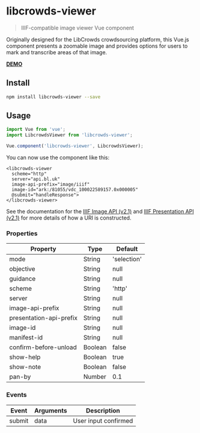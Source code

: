 # libcrowds-viewer

> IIIF-compatible image viewer Vue component

Originally designed for the LibCrowds crowdsourcing platform, this Vue.js
component presents a zoomable image and provides options for users to mark
and transcribe areas of that image.

[**DEMO**](https://libcrowds.github.io/libcrowds-viewer/)

## Install

```bash
npm install libcrowds-viewer --save
```

## Usage

```js
import Vue from 'vue';
import LibcrowdsViewer from 'libcrowds-viewer';

Vue.component('libcrowds-viewer', LibcrowdsViewer);
```

You can now use the component like this:

```vue
<libcrowds-viewer
  scheme="http"
  server="api.bl.uk"
  image-api-prefix="image/iiif"
  image-id="ark:/81055/vdc_100022589157.0x000005"
  @submit="handleResponse">
</libcrowds-viewer>
```

See the documentation for the [IIIF Image API (v2.1)](http://iiif.io/api/image/2.1)
and [IIIF Presentation API (v2.1)](http://iiif.io/api/presentation/2.1/) for
more details of how a URI is constructed.

### Properties

| Property                | Type          | Default              |
|-------------------------|---------------|----------------------|
| mode                    | String        | 'selection'          |
| objective               | String        | null                 |
| guidance                | String        | null                 |
| scheme                  | String        | 'http'               |
| server                  | String        | null                 |
| image-api-prefix        | String        | null                 |
| presentation-api-prefix | String        | null                 |
| image-id                | String        | null                 |
| manifest-id             | String        | null                 |
| confirm-before-unload   | Boolean       | false                |
| show-help               | Boolean       | true                 |
| show-note               | Boolean       | false                |
| pan-by                  | Number        | 0.1                  |


### Events

| Event         | Arguments     | Description          |
|---------------|---------------|----------------------|
| submit        | data          | User input confirmed |
